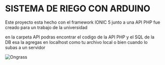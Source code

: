 # SISTEMA DE RIEGO CON ARDUINO 

Este proyecto esta hecho con el framework IONIC 5 junto a una API PHP 
fue creado para un trabajo de la universidad 

en la carpeta API podras encontrar el codigo de la API PHP y el SQL de la DB
esa la agregas en localhost como tu archivo local o bien cuando lo subas a un servidor

![Ongrass](https://user-images.githubusercontent.com/60947476/82132194-cc853700-97a2-11ea-97ac-577ece9b16ff.jpg)

